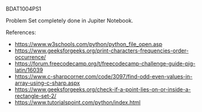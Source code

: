 BDAT1004PS1

Problem Set completely done in Jupiter Notebook.

References:

* https://www.w3schools.com/python/python_file_open.asp
* https://www.geeksforgeeks.org/print-characters-frequencies-order-occurrence/ 
* https://forum.freecodecamp.org/t/freecodecamp-challenge-guide-pig-latin/16039
* https://www.c-sharpcorner.com/code/3097/find-odd-even-values-in-array-using-c-sharp.aspx 
* https://www.geeksforgeeks.org/check-if-a-point-lies-on-or-inside-a-rectangle-set-2/
* https://www.tutorialspoint.com/python/index.html
